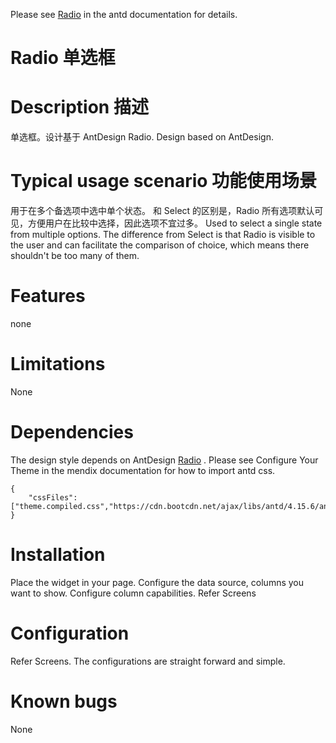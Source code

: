 Please see [Radio](https://ant.design/components/radio/) in the antd documentation for details.

# Radio 单选框

# Description 描述

单选框。设计基于 AntDesign
Radio.
Design based on AntDesign.

# Typical usage scenario 功能使用场景

用于在多个备选项中选中单个状态。
和 Select 的区别是，Radio 所有选项默认可见，方便用户在比较中选择，因此选项不宜过多。
Used to select a single state from multiple options.
The difference from Select is that Radio is visible to the user and can facilitate the comparison of choice, which means there shouldn't be too many of them.

# Features

none

# Limitations

None

# Dependencies

The design style depends on AntDesign [Radio](https://ant.design/components/radio/) .
Please see Configure Your Theme in the mendix documentation for how to import antd css.

```
{
    "cssFiles": ["theme.compiled.css","https://cdn.bootcdn.net/ajax/libs/antd/4.15.6/antd.min.css"]
}

```

# Installation

Place the widget in your page. Configure the data source, columns you want to show. Configure column capabilities. Refer Screens

# Configuration

Refer Screens. The configurations are straight forward and simple.

# Known bugs

None

